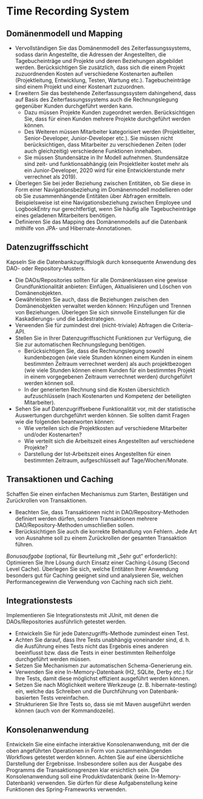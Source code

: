 # Time Recording System

## Domänenmodell und Mapping
* Vervollständigen Sie das Domänenmodell des Zeiterfassungssystems, sodass darin Angestellte, die Adressen der Angestellten, die Tagebucheinträge und Projekte und deren Beziehungen abgebildet werden.
        Berücksichtigen Sie zusätzlich, dass sich die einem Projekt zuzuordnenden Kosten auf verschiedene Kostenarten aufteilen (Projektleitung, Entwicklung, Testen, Wartung etc.).
        Tagebucheinträge sind einem Projekt und einer Kostenart zuzuordnen.
* Erweitern Sie das bestehende Zeiterfassungssystem dahingehend, dass auf Basis des Zeiterfassungssystems auch die Rechnungslegung gegenüber Kunden durchgeführt werden kann.
    * Dazu müssen Projekte Kunden zugeordnet werden. Berücksichtigen Sie, dass für einen Kunden mehrere Projekte durchgeführt werden können.
    * Des Weiteren müssen Mitarbeiter kategorisiert werden (Projektleiter, Senior-Developer, Junior-Developer etc.). Sie müssen nicht berücksichtigen, dass Mitarbeiter zu verschiedenen Zeiten (oder auch gleichzeitig) verschiedene Funktionen innehaben.
    * Sie müssen Stundensätze in Ihr Modell aufnehmen. Stundensätze sind zeit- und funktionsabhängig (ein Projektleiter kostet mehr als ein Junior-Developer, 2020 wird für eine Entwicklerstunde mehr verrechnet als 2019).
* Überlegen Sie bei jeder Beziehung zwischen Entitäten, ob Sie diese in Form einer Navigationsbeziehung im Domänenmodell modellieren oder ob Sie zusammenhängende Entitäten über Abfragen ermitteln. Beispielsweise ist eine Navigationsbeziehung zwischen Employee und LogbookEntry nur gerechtfertigt, wenn Sie häufig alle Tagebucheinträge eines geladenen Mitarbeiters benötigen.
* Definieren Sie das Mapping des Domänenmodells auf die Datenbank mithilfe von JPA- und Hibernate-Annotationen.

## Datenzugriffsschicht

Kapseln Sie die Datenbankzugriffslogik durch konsequente Anwendung des DAO- oder Repository-Musters.

* Die DAOs/Repositories sollten für alle Domänenklassen eine gewisse Grundfunktionalität anbieten: Einfügen, Aktualisieren und Löschen von Domänenobjekten.
* Gewährleisten Sie auch, dass die Beziehungen zwischen den Domänenobjekten verwaltet werden können: Hinzufügen und Trennen von Beziehungen. Überlegen Sie sich sinnvolle Einstellungen für die Kaskadierungs- und die Ladestrategien.
* Verwenden Sie für zumindest drei (nicht-triviale) Abfragen die Criteria-API.
* Stellen Sie in Ihrer Datenzugriffsschicht Funktionen zur Verfügung, die Sie zur automatischen Rechnungslegung benötigen.
    * Berücksichtigen Sie, dass die Rechnungslegung sowohl kundenbezogen (wie viele Stunden können einem Kunden in einem bestimmten Zeitraum verrechnet werden) als auch projektbezogen (wie viele Stunden können einem Kunden für ein bestimmtes Projekt in einem vorgegebenen Zeitraum verrechnet werden) durchgeführt werden können soll.
    * In der generierten Rechnung sind die Kosten übersichtlich aufzuschlüsseln (nach Kostenarten und Kompetenz der beteiligten Mitarbeiter).
* Sehen Sie auf Datenzugriffsebene Funktionalität vor, mit der statistische Auswertungen durchgeführt werden können. Sie sollten damit Fragen wie die folgenden beantworten können:
    * Wie verteilen sich die Projektkosten auf verschiedene Mitarbeiter und/oder Kostenarten?
    * Wie verteilt sich die Arbeitszeit eines Angestellten auf verschiedene Projekte?
    * Darstellung der Ist-Arbeitszeit eines Angestellten für einen bestimmten Zeitraum, aufgeschlüsselt auf Tage/Wochen/Monate.

## Transaktionen und Caching

Schaffen Sie einen einfachen Mechanismus zum Starten, Bestätigen und Zurückrollen von Transaktionen.

* Beachten Sie, dass Transaktionen nicht in DAO/Repository-Methoden definiert werden dürfen, sondern Transaktionen mehrere DAO/Repository-Methoden umschließen sollen.
* Berücksichtigen Sie auch die korrekte Behandlung von Fehlern. Jede Art von Ausnahme soll zu einem Zurückrollen der gesamten Transaktion führen.

*Bonusaufgabe* (optional, für Beurteilung mit „Sehr gut“ erforderlich): Optimieren Sie Ihre Lösung durch Einsatz einer Caching-Lösung (Second Level Cache). Überlegen Sie sich, welche Entitäten Ihrer Anwendung besonders gut für Caching geeignet sind und analysieren Sie, welchen Performancegewinn die Verwendung von Caching nach sich zieht.

## Integrationstests

Implementieren Sie Integrationstests mit JUnit, mit denen die DAOs/Repositories ausführlich getestet werden.

* Entwickeln Sie für jede Datenzugriffs-Methode zumindest einen Test.
* Achten Sie darauf, dass Ihre Tests unabhängig voneinander sind, d. h. die Ausführung eines Tests nicht das Ergebnis eines anderen beeinflusst bzw. dass die Tests in einer bestimmten Reihenfolge durchgeführt werden müssen.
* Setzen Sie Mechanismen zur automatischen Schema-Generierung ein.
* Verwenden Sie eine In-Memory-Datenbank (H2, SQLite, Derby etc.) für Ihre Tests, damit diese möglichst effizient ausgeführt werden können.
* Setzen Sie nach Möglichkeit weitere Werkzeuge (z. B. hibernate-testing) ein, welche das Schreiben und die Durchführung von Datenbank-basierten Tests vereinfachen.
* Strukturieren Sie Ihre Tests so, dass sie mit Maven ausgeführt werden können (auch von der Kommandozeile).

## Konsolenanwendung

Entwickeln Sie eine einfache interaktive Konsolenanwendung, mit der die oben angeführten Operationen in Form von zusammenhängenden Workflows getestet werden können. Achten Sie auf eine übersichtliche Darstellung der Ergebnisse. Insbesondere sollen aus der Ausgabe des Programms die Transaktionsgrenzen klar ersichtlich sein. Die Konsolenanwendung soll eine Produktivdatenbank (keine In-Memory-Datenbank) verwenden.
Sie dürfen für diese Aufgabenstellung keine Funktionen des Spring-Frameworks verwenden.
